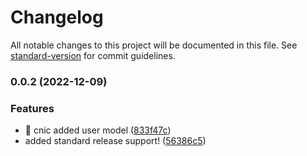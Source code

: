 # Changelog

All notable changes to this project will be documented in this file. See [standard-version](https://github.com/conventional-changelog/standard-version) for commit guidelines.

### 0.0.2 (2022-12-09)


### Features

* :egg: cnic added user model ([833f47c](https://github.com/kwanso-nauman/nest-crud-project/commit/833f47c828d053320b7041f75ddd7f29a3aaa944))
* added standard release support! ([56386c5](https://github.com/kwanso-nauman/nest-crud-project/commit/56386c529917c80b23ae28a0a883410627c4d372))
